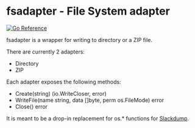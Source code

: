 # fsadapter - File System adapter

[![Go Reference](https://pkg.go.dev/badge/github.com/rusq/fsadapter.svg)](https://pkg.go.dev/github.com/rusq/fsadapter)

fsadapter is a wrapper for writing to directory or a ZIP file. 

There are currently 2 adapters:

- Directory
- ZIP

Each adapter exposes the following methods:

- Create(string) (io.WriteCloser, error)
- WriteFile(name string, data []byte, perm os.FileMode) error
- Close() error

It is meant to be a drop-in replacement for os.* functions for [Slackdump](https://github.com/rusq/slackdump).
